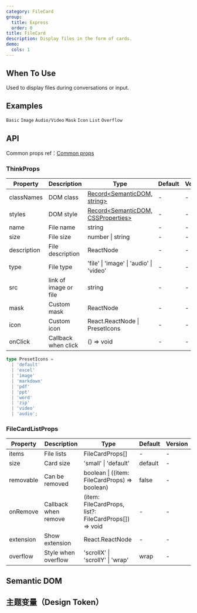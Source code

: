 ```yaml
---
category: FileCard
group:
  title: Express
  order: 0
title: FileCard
description: Display files in the form of cards.
demo:
  cols: 1
---
```


## When To Use

Used to display files during conversations or input.

## Examples

<!-- prettier-ignore -->
<code src="./demo/basic.tsx">Basic</code>
<code src="./demo/image.tsx">Image</code>
<code src="./demo/audio.tsx">Audio/Video</code>
<code src="./demo/mask.tsx">Mask</code>
<code src="./demo/icon.tsx">Icon</code>
<code src="./demo/list.tsx">List</code>
<code src="./demo/overflow.tsx">Overflow</code>

## API

Common props ref：[Common props](/docs/react/common-props)

### ThinkProps

| Property | Description | Type | Default | Version |
| --- | --- | --- | --- | --- |
| classNames | DOM class | [Record<SemanticDOM, string>](#semantic-dom) | - | - |
| styles | DOM style | [Record<SemanticDOM, CSSProperties>](#semantic-dom) | - | - |
| name | File name | string | - | - |
| size | File size | number \| string | - | - |
| description | File description | ReactNode | - | - |
| type | File type | 'file' \| 'image' \| 'audio' \| 'video' | - | - |
| src | link of image or file | string | - | - |
| mask | Custom mask | ReactNode | - | - |
| icon | Custom icon | React.ReactNode \| PresetIcons | - | - |
| onClick | Callback when click | () => void | - | - |

```typescript
type PresetIcons =
  | 'default'
  | 'excel'
  | 'image'
  | 'markdown'
  | 'pdf'
  | 'ppt'
  | 'word'
  | 'zip'
  | 'video'
  | 'audio';
```

### FileCardListProps

| Property | Description | Type | Default | Version |
| --- | --- | --- | --- | --- |
| items | File lists | FileCardProps[] | - | - |
| size | Card size | 'small' \| 'default' | default | - |
| removable | Can be removed | boolean \| ((item: FileCardProps) => boolean) | false | - |
| onRemove | Callback when remove | (item: FileCardProps, list?: FileCardProps[]) => void | - | - |
| extension | Show extension | React.ReactNode | - | - |
| overflow  | Style when overflow | 'scrollX' \| 'scrollY' \| 'wrap' | wrap | - |

## Semantic DOM

<code src="./demo/_semantic.tsx" simplify="true"></code>

## 主题变量（Design Token）

<ComponentTokenTable component="FileCard"></ComponentTokenTable>
